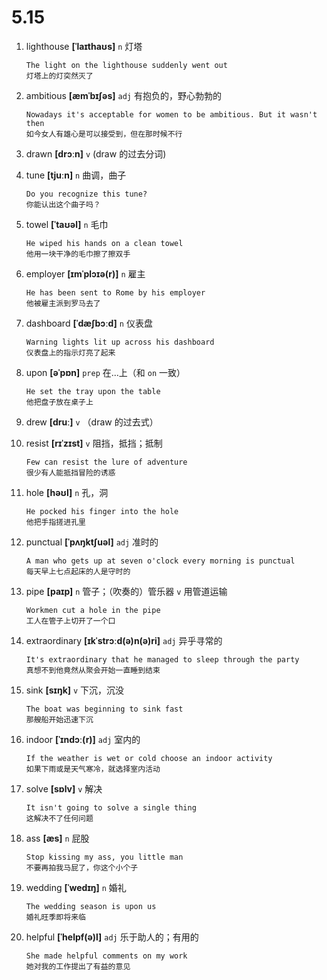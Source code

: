 # 5.15

1. lighthouse **[ˈlaɪthaʊs]** `n` 灯塔

   ```
   The light on the lighthouse suddenly went out
   灯塔上的灯突然灭了
   ```

2. ambitious **[æmˈbɪʃəs]** `adj` 有抱负的，野心勃勃的

   ```
   Nowadays it's acceptable for women to be ambitious. But it wasn't then
   如今女人有雄心是可以接受到，但在那时候不行
   ```

3. drawn **[drɔːn]** `v` (draw 的过去分词)

4. tune **[tjuːn]** `n` 曲调，曲子

   ```
   Do you recognize this tune?
   你能认出这个曲子吗？
   ```

5. towel **[ˈtaʊəl]** `n` 毛巾

   ```
   He wiped his hands on a clean towel
   他用一块干净的毛巾擦了擦双手
   ```

6. employer **[ɪmˈplɔɪə(r)]** `n` 雇主

   ```
   He has been sent to Rome by his employer
   他被雇主派到罗马去了
   ```

7. dashboard **[ˈdæʃbɔːd]** `n` 仪表盘

   ```
   Warning lights lit up across his dashboard
   仪表盘上的指示灯亮了起来
   ```

8. upon **[əˈpɒn]** `prep` 在...上（和 `on` 一致）

   ```
   He set the tray upon the table
   他把盘子放在桌子上
   ```

9. drew **[druː]** `v` （draw 的过去式）

10. resist **[rɪˈzɪst]** `v` 阻挡，抵挡；抵制

    ```
    Few can resist the lure of adventure
    很少有人能抵挡冒险的诱惑
    ```

11. hole **[həʊl]** `n` 孔，洞

    ```
    He pocked his finger into the hole
    他把手指搓进孔里
    ```

12. punctual **[ˈpʌŋktʃuəl]** `adj` 准时的

    ```
    A man who gets up at seven o'clock every morning is punctual
    每天早上七点起床的人是守时的
    ```

13. pipe **[paɪp]** `n` 管子；（吹奏的）管乐器 `v` 用管道运输

    ```
    Workmen cut a hole in the pipe
    工人在管子上切开了一个口
    ```

14. extraordinary **[ɪkˈstrɔːd(ə)n(ə)ri]** `adj` 异乎寻常的

    ```
    It's extraordinary that he managed to sleep through the party
    真想不到他竟然从聚会开始一直睡到结束
    ```

15. sink **[sɪŋk]** `v` 下沉，沉没

    ```
    The boat was beginning to sink fast
    那艘船开始迅速下沉
    ```

16. indoor **[ˈɪndɔː(r)]** `adj` 室内的

    ```
    If the weather is wet or cold choose an indoor activity
    如果下雨或是天气寒冷，就选择室内活动
    ```

17. solve **[sɒlv]** `v` 解决

    ```
    It isn't going to solve a single thing
    这解决不了任何问题
    ```

18. ass **[æs]** `n` 屁股

    ```
    Stop kissing my ass, you little man
    不要再拍我马屁了，你这个小个子
    ```

19. wedding **[ˈwedɪŋ]** `n` 婚礼

    ```
    The wedding season is upon us
    婚礼旺季即将来临
    ```

20. helpful **[ˈhelpf(ə)l]** `adj` 乐于助人的；有用的
    ```
    She made helpful comments on my work
    她对我的工作提出了有益的意见
    ```
